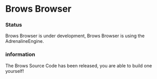 # Brows Browser #
### Status ###
Brows Browser is under development, Brows Browser is using the AdrenalineEngine.
### information ###
The Brows Source Code has been released, you are able to build one yourself!
